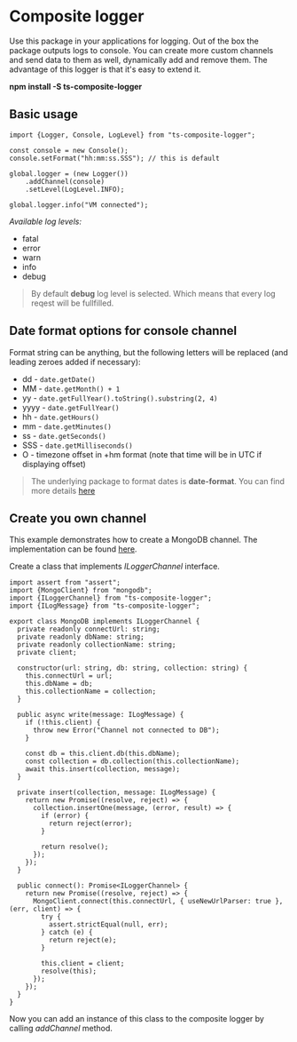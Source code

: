  # Composite logger  
  Use this package in your applications for logging. Out of the box the package outputs logs to console. You can create more custom channels and send data to them as well, dynamically add and remove them. The advantage of this logger is that it's easy to extend it.  
    
  **npm install -S ts-composite-logger**  
    
  ## Basic usage  
    
  	import {Logger, Console, LogLevel} from "ts-composite-logger";
      
  	const console = new Console();  
  	console.setFormat("hh:mm:ss.SSS"); // this is default
  	
  	global.logger = (new Logger())
		.addChannel(console)
		.setLevel(LogLevel.INFO);
  		
  	global.logger.info("VM connected");
  
  *Available log levels:*
  
  - fatal
  - error
  - warn
  - info
  - debug
  
  > By default **debug** log level is selected. Which means that every log reqest will be fullfilled.
  
  ##  Date format options for console channel
  Format string can be anything, but the following letters will be replaced (and leading zeroes added if necessary):
  
  -   dd -  `date.getDate()`
  -   MM -  `date.getMonth() + 1`
  -   yy -  `date.getFullYear().toString().substring(2, 4)`
  -   yyyy -  `date.getFullYear()`
  -   hh -  `date.getHours()`
  -   mm -  `date.getMinutes()`
  -   ss -  `date.getSeconds()`
  -   SSS -  `date.getMilliseconds()`
  -   O - timezone offset in +hm format (note that time will be in UTC if displaying offset)
  
  > The underlying package to format dates is **date-format**. You can find more details [here](https://www.npmjs.com/package/date-format)

## Create you own channel

This example demonstrates how to create a MongoDB channel.
The implementation can be found [here](https://www.npmjs.com/package/ts-mongodb-logger).

Create a class that implements _ILoggerChannel_ interface.

	import assert from "assert";
	import {MongoClient} from "mongodb";
	import {ILoggerChannel} from "ts-composite-logger";
	import {ILogMessage} from "ts-composite-logger";

	export class MongoDB implements ILoggerChannel {
   	  private readonly connectUrl: string;
      private readonly dbName: string;
      private readonly collectionName: string;
      private client;

	  constructor(url: string, db: string, collection: string) {
		this.connectUrl = url;
		this.dbName = db;
		this.collectionName = collection;
	  }

      public async write(message: ILogMessage) {
        if (!this.client) {
          throw new Error("Channel not connected to DB");
        }

        const db = this.client.db(this.dbName);
        const collection = db.collection(this.collectionName);
        await this.insert(collection, message);
      }

      private insert(collection, message: ILogMessage) {
        return new Promise((resolve, reject) => {
          collection.insertOne(message, (error, result) => {
            if (error) {
              return reject(error);
            }

            return resolve();
          });
        });
      }

      public connect(): Promise<ILoggerChannel> {
        return new Promise((resolve, reject) => {
		  MongoClient.connect(this.connectUrl, { useNewUrlParser: true }, (err, client) => {
		    try {
			  assert.strictEqual(null, err);
		    } catch (e) {
			  return reject(e);
		    }

            this.client = client;
            resolve(this);
          });
        });
      }
    }

Now you can add an instance of this class to the composite logger by calling
_addChannel_ method.
